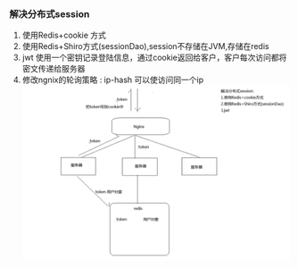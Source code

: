 ### 解决分布式session
1. 使用Redis+cookie 方式
2. 使用Redis+Shiro方式(sessionDao),session不存储在JVM,存储在redis
3. jwt 使用一个密钥记录登陆信息，通过cookie返回给客户，客户每次访问都将密文传递给服务器
4. 修改ngnix的轮询策略 : ip-hash 可以使访问同一个ip
![](assets/01_草稿-54c8f892.png)
